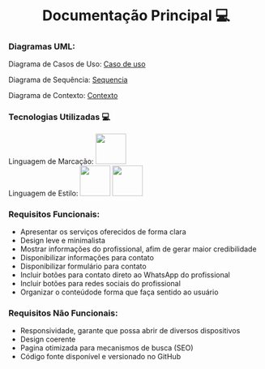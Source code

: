 <div align='center'>
<h1>Documentação Principal 💻</h1>
</div>

<h3>Diagramas UML:</h3>

Diagrama de Casos de Uso: <a href=#>Caso de uso</a>

Diagrama de Sequência: <a href=#>Sequencia</a>

Diagrama de Contexto: <a href=https://github.com/mateus-cc/dsm-fatec-pi-grupo01/blob/main/Documentação/Diagramas/Contexto/Diagrama%20de%20Contexto%20-%20PI.png>Contexto</a>

<div>
<h3>Tecnologias Utilizadas 💻</h3>
Linguagem de Marcação: <img width='60' height='60' src="https://cdn.jsdelivr.net/gh/devicons/devicon@latest/icons/html5/html5-original-wordmark.svg"/>
</div>
<div display='inline'>
Linguagem de Estilo: <img width='60' height='60' src="https://cdn.jsdelivr.net/gh/devicons/devicon@latest/icons/css3/css3-original-wordmark.svg"/></img>
<img width='60' height='60' src="https://cdn.jsdelivr.net/gh/devicons/devicon@latest/icons/bootstrap/bootstrap-original.svg"/>
</div>

### Requisitos Funcionais:
<ul>
  <li>Apresentar os serviços oferecidos de forma clara</li>
  <li>Design leve e minimalista</li>
  <li>Mostrar informações do profissional, afim de gerar maior credibilidade</li>
  <li>Disponibilizar informações para contato</li>
  <li>Disponibilizar formulário para contato</li>
  <li>Incluir botões para contato direto ao WhatsApp do profissional</li>
  <li>Incluir botões para redes sociais do profissional</li>
  <li>Organizar o conteúdode forma que faça sentido ao usuário</li>
</ul>

### Requisitos Não Funcionais:
<ul>
  <li>Responsividade, garante que possa abrir de diversos dispositivos</li>
  <li>Design coerente</li>
  <li>Pagina otimizada para mecanismos de busca (SEO)</li>
  <li>Código fonte disponível e versionado no GitHub</li>
</ul>




